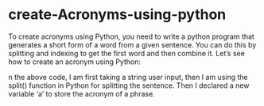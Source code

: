 # create-Acronyms-using-python

To create acronyms using Python, you need to write a python program that generates a short form of a word from a given sentence.
You can do this by splitting and indexing to get the first word and then combine it. 
Let’s see how to create an acronym using Python:

n the above code, I am first taking a string user input, then I am using the split() function in Python for splitting the sentence. 
Then I declared a new variable ‘a’ to store the acronym of a phrase.
